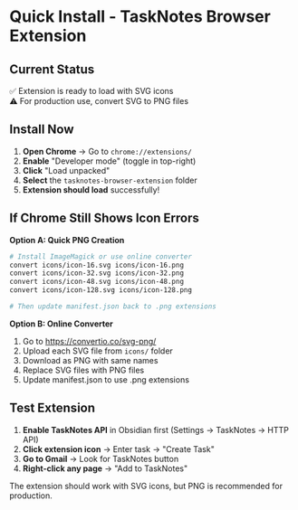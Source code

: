 # Quick Install - TaskNotes Browser Extension

## Current Status
✅ Extension is ready to load with SVG icons  
⚠️  For production use, convert SVG to PNG files

## Install Now

1. **Open Chrome** → Go to `chrome://extensions/`
2. **Enable** "Developer mode" (toggle in top-right)
3. **Click** "Load unpacked"
4. **Select** the `tasknotes-browser-extension` folder
5. **Extension should load** successfully!

## If Chrome Still Shows Icon Errors

**Option A: Quick PNG Creation**
```bash
# Install ImageMagick or use online converter
convert icons/icon-16.svg icons/icon-16.png
convert icons/icon-32.svg icons/icon-32.png
convert icons/icon-48.svg icons/icon-48.png
convert icons/icon-128.svg icons/icon-128.png

# Then update manifest.json back to .png extensions
```

**Option B: Online Converter**
1. Go to https://convertio.co/svg-png/
2. Upload each SVG file from `icons/` folder
3. Download as PNG with same names
4. Replace SVG files with PNG files
5. Update manifest.json to use .png extensions

## Test Extension

1. **Enable TaskNotes API** in Obsidian first (Settings → TaskNotes → HTTP API)
2. **Click extension icon** → Enter task → "Create Task"
3. **Go to Gmail** → Look for TaskNotes button
4. **Right-click any page** → "Add to TaskNotes"

The extension should work with SVG icons, but PNG is recommended for production.